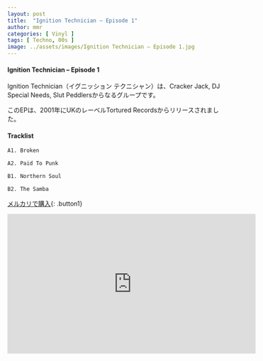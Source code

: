 ```yaml
---
layout: post
title:  "Ignition Technician – Episode 1"
author: mmr
categories: [ Vinyl ]
tags: [ Techno, 00s ]
image: ../assets/images/Ignition Technician – Episode 1.jpg
---
```


#### Ignition Technician – Episode 1

Ignition Technician（イグニッション テクニシャン）は、Cracker Jack, DJ Special Needs, Slut Peddlersからなるグループです。

このEPは、2001年にUKのレーベルTortured Recordsからリリースされました。

#### Tracklist
```md
A1. Broken

A2. Paid To Punk

B1. Northern Soul

B2. The Samba
```

[メルカリで購入](https://jp.mercari.com/item/m36597756478?afid=6142608987){: .button1}

<iframe width="560" height="315" src="https://www.youtube.com/embed/b04j5mc8XmQ?si=b6V-A8OcP9yefb6R" title="YouTube video player" frameborder="0" allow="accelerometer; autoplay; clipboard-write; encrypted-media; gyroscope; picture-in-picture; web-share" referrerpolicy="strict-origin-when-cross-origin" allowfullscreen></iframe>

